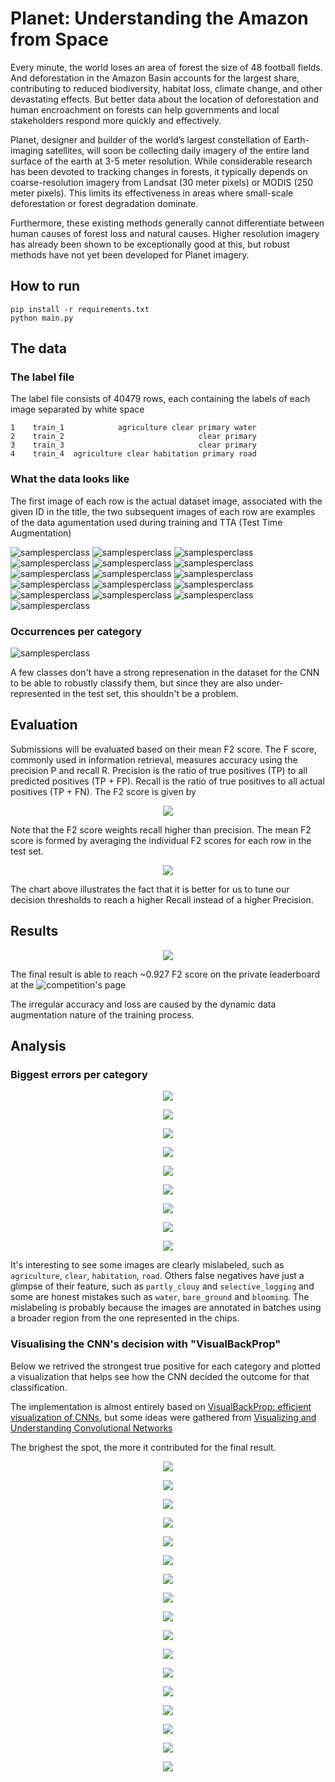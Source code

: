 # Planet: Understanding the Amazon from Space

Every minute, the world loses an area of forest the size of 48 football fields. And deforestation in the Amazon Basin accounts for the largest share, contributing to reduced biodiversity, habitat loss, climate change, and other devastating effects. But better data about the location of deforestation and human encroachment on forests can help governments and local stakeholders respond more quickly and effectively.

Planet, designer and builder of the world’s largest constellation of Earth-imaging satellites, will soon be collecting daily imagery of the entire land surface of the earth at 3-5 meter resolution. While considerable research has been devoted to tracking changes in forests, it typically depends on coarse-resolution imagery from Landsat (30 meter pixels) or MODIS (250 meter pixels). This limits its effectiveness in areas where small-scale deforestation or forest degradation dominate.

Furthermore, these existing methods generally cannot differentiate between human causes of forest loss and natural causes. Higher resolution imagery has already been shown to be exceptionally good at this, but robust methods have not yet been developed for Planet imagery. 

## How to run

```
pip install -r requirements.txt
python main.py
```

## The data

### The label file

The label file consists of 40479 rows, each containing the labels of each image separated by white space

```0    train_0                               haze primary
1    train_1            agriculture clear primary water
2    train_2                              clear primary
3    train_3                              clear primary
4    train_4  agriculture clear habitation primary road
```

### What the data looks like

The first image of each row is the actual dataset image, associated with the given ID in the title, the two subsequent images of each row are examples of the data agumentation used during training and TTA (Test Time Augmentation)

![samplesperclass](http://i.imgur.com/y7bCKgr.jpg)
![samplesperclass](http://i.imgur.com/ksSC6ja.jpg)
![samplesperclass](http://i.imgur.com/L1rRJrW.jpg)
![samplesperclass](http://i.imgur.com/zvbvIM5.jpg)
![samplesperclass](http://i.imgur.com/zSkydpk.jpg)
![samplesperclass](http://i.imgur.com/Un7VqAT.jpg)
![samplesperclass](http://i.imgur.com/8Niu45O.jpg)
![samplesperclass](http://i.imgur.com/uVx4XJW.jpg)
![samplesperclass](http://i.imgur.com/783oE6n.jpg)
![samplesperclass](http://i.imgur.com/J249CM2.jpg)
![samplesperclass](http://i.imgur.com/qfzOEmW.jpg)
![samplesperclass](http://i.imgur.com/oPfTSaO.jpg)
![samplesperclass](http://i.imgur.com/VpvCY68.jpg)
![samplesperclass](http://i.imgur.com/Y8DA1MK.jpg)
![samplesperclass](http://i.imgur.com/5QSMb1a.jpg)
![samplesperclass](http://i.imgur.com/atlZHdL.jpg)

### Occurrences per category

![samplesperclass](http://i.imgur.com/GiuDYx8.png)

A few classes don't have a strong represenation in the dataset for the CNN to be able to robustly classify them, but since they are also under-represented in the test set, this shouldn't be a problem.

## Evaluation

Submissions will be evaluated based on their mean F2 score. The F score, commonly used in information retrieval, measures accuracy using the precision P and recall R. Precision is the ratio of true positives (TP) to all predicted positives (TP + FP). Recall is the ratio of true positives to all actual positives (TP + FN). The F2 score is given by

<p align="center"> 
<img src="http://i.imgur.com/7DRo4Vw.jpg">
</p>

Note that the F2 score weights recall higher than precision. The mean F2 score is formed by averaging the individual F2 scores for each row in the test set.

<p align="center"> 
<img src="http://i.imgur.com/q0hfvRt.png">
</p>

The chart above illustrates the fact that it is better for us to tune our decision thresholds to reach a higher Recall instead of a higher Precision.

## Results

<p align="center"> 
<img src="http://i.imgur.com/epcSoEU.jpg">
</p>

The final result is able to reach ~0.927 F2 score on the private leaderboard at the ![competition's page](https://www.kaggle.com/c/planet-understanding-the-amazon-from-space)

The irregular accuracy and loss are caused by the dynamic data augmentation nature of the training process.

## Analysis

### Biggest errors per category

<p align="center"> 
<img src="http://i.imgur.com/IsfyBRC.jpg">
</p>
<p align="center"> 
<img src="http://i.imgur.com/OGRziiD.jpg">
</p>
<p align="center"> 
<img src="http://i.imgur.com/Uy5Axuq.jpg">
</p>
<p align="center"> 
<img src="http://i.imgur.com/fRkulT4.jpg">
</p>
<p align="center"> 
<img src="http://i.imgur.com/P5M0k0o.jpg">
</p>
<p align="center"> 
<img src="http://i.imgur.com/NCclqFV.jpg">
</p>
<p align="center"> 
<img src="http://i.imgur.com/UgB2HZl.jpg">
</p>
<p align="center"> 
<img src="http://i.imgur.com/DJ33KlS.jpg">
</p>
<p align="center"> 
<img src="http://i.imgur.com/NhDeNuK.jpg">
</p>
 
It's interesting to see some images are clearly mislabeled, such as `agriculture`, `clear`, `habitation`, `road`. Others false negatives have just a glimpse of their feature, such as `partly_clouy` and `selective_logging` and some are honest mistakes such as `water`, `bare_ground` and `blooming`. The mislabeling is probably because the images are annotated in batches using a broader region from the one represented in the chips.

### Visualising the CNN's decision with "VisualBackProp"

Below we retrived the strongest true positive for each category and plotted a visualization that helps see how the CNN decided the outcome for that classification.

The implementation is almost entirely based on [VisualBackProp: efficient visualization of CNNs](https://arxiv.org/abs/1611.05418v3), but some ideas were gathered from [Visualizing and Understanding Convolutional Networks](https://arxiv.org/abs/1311.2901v3)

The brighest the spot, the more it contributed for the final result.

<p align="center"> 
<img src="http://i.imgur.com/w1ioVxP.png">
</p>
<p align="center"> 
<img src="http://i.imgur.com/qMkue0n.png">
</p>
<p align="center"> 
<img src="http://i.imgur.com/Erob9LV.png">
</p>
<p align="center"> 
<img src="http://i.imgur.com/fELVXBp.png">
</p>
<p align="center"> 
<img src="http://i.imgur.com/Dnwkx5z.png">
</p>
<p align="center"> 
<img src="http://i.imgur.com/QqHui4H.png">
</p>
<p align="center"> 
<img src="http://i.imgur.com/9clgdGY.png">
</p>
<p align="center"> 
<img src="http://i.imgur.com/HFgSfxY.png">
</p>
<p align="center"> 
<img src="http://i.imgur.com/zfkVojq.png">
</p>
<p align="center"> 
<img src="http://i.imgur.com/hGCS5xN.png">
</p>
<p align="center"> 
<img src="http://i.imgur.com/H5NIuGd.png">
</p>
<p align="center"> 
<img src="http://i.imgur.com/Uw0uIRy.png">
</p>
<p align="center"> 
<img src="http://i.imgur.com/l6IiMg0.png">
</p>
<p align="center"> 
<img src="http://i.imgur.com/XXiB8FD.png">
</p>
<p align="center"> 
<img src="http://i.imgur.com/rblmfxp.png">
</p>
<p align="center"> 
<img src="http://i.imgur.com/5jVkwZO.png">
</p>
<p align="center"> 
<img src="http://i.imgur.com/w5sw0em.png">
</p>
